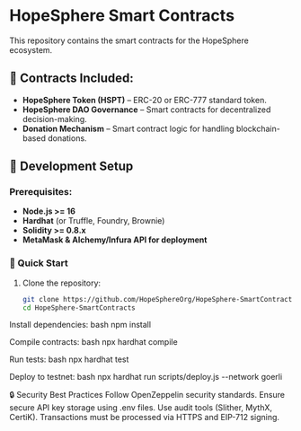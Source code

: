# HopeSphere Smart Contracts

This repository contains the smart contracts for the HopeSphere ecosystem. 

## 📜 Contracts Included:
- **HopeSphere Token (HSPT)** – ERC-20 or ERC-777 standard token.
- **HopeSphere DAO Governance** – Smart contracts for decentralized decision-making.
- **Donation Mechanism** – Smart contract logic for handling blockchain-based donations.

## 🔧 Development Setup
### Prerequisites:
- **Node.js >= 16**
- **Hardhat** (or Truffle, Foundry, Brownie)
- **Solidity >= 0.8.x**
- **MetaMask & Alchemy/Infura API for deployment**

### 🚀 Quick Start
1. Clone the repository:
   ```bash
   git clone https://github.com/HopeSphereOrg/HopeSphere-SmartContracts.git
   cd HopeSphere-SmartContracts

Install dependencies:
bash
npm install

Compile contracts:
bash
npx hardhat compile

Run tests:
bash
npx hardhat test

Deploy to testnet:
bash
npx hardhat run scripts/deploy.js --network goerli

🔒 Security Best Practices
Follow OpenZeppelin security standards.
Ensure secure API key storage using .env files.
Use audit tools (Slither, MythX, CertiK).
Transactions must be processed via HTTPS and EIP-712 signing.
